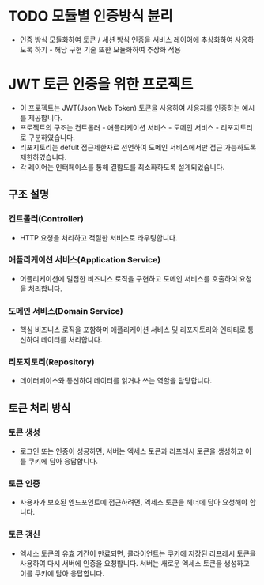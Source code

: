 # TODO 모듈별 인증방식 뷴리
- 인증 방식 모듈화하여 토큰 / 세션 방식 인증을 서비스 레이어에 추상화하여 사용하도록 하기 - 해당 구현 기술 또한 모듈화하여 추상화 적용


# JWT 토큰 인증을 위한 프로젝트
- 이 프로젝트는 JWT(Json Web Token) 토큰을 사용하여 사용자를 인증하는 예시를 제공합니다. 
- 프로젝트의 구조는  컨트롤러 - 애플리케이션 서비스 - 도메인 서비스 - 리포지토리로 구분하였습니다.
- 리포지토리는 defult 접근제한자로 선언하여 도메인 서비스에서만 접근 가능하도록 제한하였습니다.
- 각 레이어는 인터페이스를 통해 결합도를 최소화하도록 설계되었습니다.

## 구조 설명
### 컨트롤러(Controller)
- HTTP 요청을 처리하고 적절한 서비스로 라우팅합니다.
### 애플리케이션 서비스(Application Service)
- 어플리케이션에 밀접한 비즈니스 로직을 구현하고 도메인 서비스를 호출하여 요청을 처리합니다. 
### 도메인 서비스(Domain Service)
- 핵심 비즈니스 로직을 포함하며 애플리케이션 서비스 및 리포지토리와 엔티티로 통신하여 데이터를 처리합니다.
### 리포지토리(Repository)
- 데이터베이스와 통신하여 데이터를 읽거나 쓰는 역할을 담당합니다.

## 토큰 처리 방식
### 토큰 생성
- 로그인 또는 인증이 성공하면, 서버는 엑세스 토큰과 리프레시 토큰을 생성하고 이를 쿠키에 담아 응답합니다.
### 토큰 인증
- 사용자가 보호된 엔드포인트에 접근하려면, 엑세스 토큰을 헤더에 담아 요청해야 합니다.
### 토큰 갱신
- 엑세스 토큰의 유효 기간이 만료되면, 클라이언트는 쿠키에 저장된 리프레시 토큰을 사용하여 다시 서버에 인증을 요청합니다. 서버는 새로운 엑세스 토큰을 생성하고 이를 쿠키에 담아 응답합니다.
